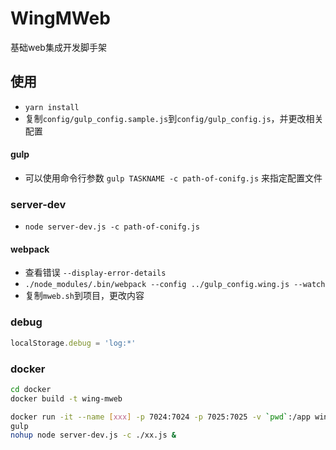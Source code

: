 # WingMWeb

基础web集成开发脚手架

## 使用
* `yarn install`
* 复制`config/gulp_config.sample.js`到`config/gulp_config.js`，并更改相关配置

#### gulp
* 可以使用命令行参数 `gulp TASKNAME -c path-of-conifg.js` 来指定配置文件

### server-dev
* `node server-dev.js -c path-of-conifg.js`

#### webpack
* 查看错误 `--display-error-details`
* `./node_modules/.bin/webpack --config ../gulp_config.wing.js --watch`
* 复制`mweb.sh`到项目，更改内容


### debug
```javascript
localStorage.debug = 'log:*'
```

### docker
```sh
cd docker
docker build -t wing-mweb

docker run -it --name [xxx] -p 7024:7024 -p 7025:7025 -v `pwd`:/app wing-mweb
gulp
nohup node server-dev.js -c ./xx.js &
```